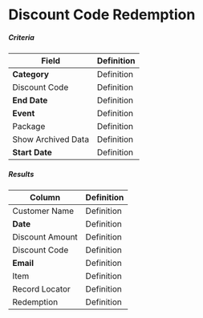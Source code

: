 # Discount Code Redemption

##### Criteria

| **Field** | **Definition** |
| --- | --- |
| **Category** | Definition |
| Discount Code | Definition |
| **End Date** | Definition |
| **Event** | Definition |
| Package | Definition |
| Show Archived Data | Definition |
| **Start Date** | Definition |

##### Results

| **Column** | **Definition** |
| --- | --- |
| Customer Name | Definition |
| **Date** | Definition |
| Discount Amount | Definition |
| Discount Code | Definition |
| **Email** | Definition |
| Item | Definition |
| Record Locator | Definition |
| Redemption | Definition |